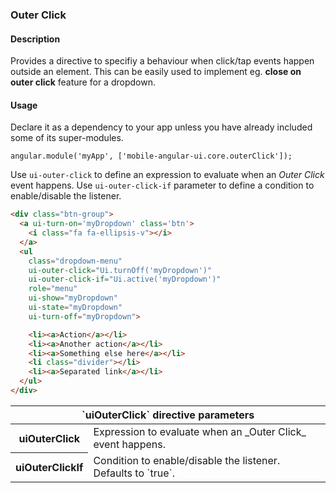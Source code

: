 ### Outer Click

#### Description

Provides a directive to specifiy a behaviour when click/tap events happen outside an element. This can be easily used to implement eg. __close on outer click__ feature for a dropdown.

#### Usage

Declare it as a dependency to your app unless you have already included some of its super-modules.

```
angular.module('myApp', ['mobile-angular-ui.core.outerClick']);
```

Use `ui-outer-click` to define an expression to evaluate when an _Outer Click_ event happens.
Use `ui-outer-click-if` parameter to define a condition to enable/disable the listener.

``` html
<div class="btn-group">
  <a ui-turn-on='myDropdown' class='btn'>
    <i class="fa fa-ellipsis-v"></i>
  </a>
  <ul 
    class="dropdown-menu"
    ui-outer-click="Ui.turnOff('myDropdown')"
    ui-outer-click-if="Ui.active('myDropdown')"
    role="menu"
    ui-show="myDropdown" 
    ui-state="myDropdown"
    ui-turn-off="myDropdown">

    <li><a>Action</a></li>
    <li><a>Another action</a></li>
    <li><a>Something else here</a></li>
    <li class="divider"></li>
    <li><a>Separated link</a></li>
  </ul>
</div>
```

<table class="table table-bordered">
  <thead>
    <tr><th colspan="2">`uiOuterClick` directive parameters</th></tr>
  </thead>
  <tbody>
    <tr>
      <th>uiOuterClick</th><td>
        Expression to evaluate when an _Outer Click_ event happens.
      </td>
    </tr>
    <tr>
      <th>uiOuterClickIf</th><td>
        Condition to enable/disable the listener. Defaults to `true`.
      </td>
    </tr>
  </tbody>
</table>
